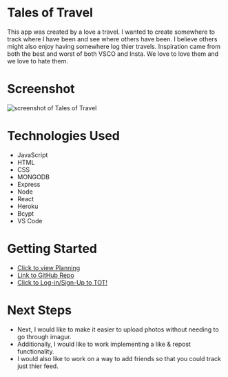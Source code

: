 # Tales of Travel 

This app was created by a love a travel. I wanted to create somewhere to track where I have been and see where others have been. I believe others might also enjoy having somewhere log thier travels. Inspiration came from both the best and worst of both VSCO and Insta. We love to love them and we love to hate them. 

# Screenshot
![screenshot of Tales of Travel](https://i.imgur.com/WeL6pVA.png)


# Technologies Used

- JavaScript
- HTML
- CSS
- MONGODB 
- Express
- Node
- React 
- Heroku 
- Bcypt 
- VS Code 

# Getting Started

- [Click to view Planning](https://trello.com/b/RjUZpNC7/tot-tales-of-travel)
- [Link to GitHub Repo](https://github.com/maviles7/TOT)
- [Click to Log-in/Sign-Up to TOT!](https://tales-of-travel-312aa5ba5776.herokuapp.com/)

# Next Steps

- Next, I would like to make it easier to upload photos without needing to go through imagur. 
- Additionally, I would like to work implementing a like & repost functionality. 
- I would also like to work on a way to add friends so that you could track just thier feed. 

